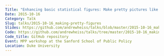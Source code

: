 ```yaml
---
Title: "Enhancing basic statistical figures: Make pretty pictures like the New York Times"
Date: 2015-10-16
Category: Talk
Slug: talks/2015-10-16_making-pretty-figures
Slides: https://github.com/andrewheiss/talks/blob/master/2015-10-16_making-pretty-figures/presentation/Making%20pretty%20figures.pdf
Code: https://github.com/andrewheiss/talks/tree/master/2015-10-16_making-pretty-figures
Code_title: GitHub repository
Event: MPP workshop at the Sanford School of Public Policy
Location: Duke University
---
```

